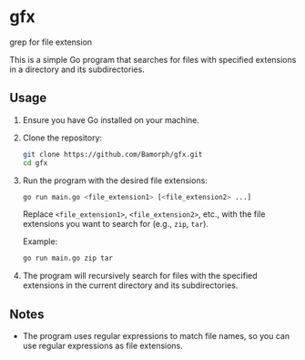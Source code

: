 # gfx
grep for file extension

This is a simple Go program that searches for files with specified extensions in a directory and its subdirectories.

## Usage

1. Ensure you have Go installed on your machine.
2. Clone the repository:

    ```bash
    git clone https://github.com/Bamorph/gfx.git
    cd gfx
    ```

3. Run the program with the desired file extensions:

    ```bash
    go run main.go <file_extension1> [<file_extension2> ...]
    ```

   Replace `<file_extension1>`, `<file_extension2>`, etc., with the file extensions you want to search for (e.g., `zip`, `tar`).

   Example:

    ```bash
    go run main.go zip tar
    ```

4. The program will recursively search for files with the specified extensions in the current directory and its subdirectories.

## Notes

- The program uses regular expressions to match file names, so you can use regular expressions as file extensions.

